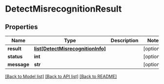 # DetectMisrecognitionResult

## Properties
Name | Type | Description | Notes
------------ | ------------- | ------------- | -------------
**result** | [**list[DetectMisrecognitionInfo]**](DetectMisrecognitionInfo.md) |  | [optional] 
**status** | **int** |  | [optional] 
**message** | **str** |  | [optional] 

[[Back to Model list]](../README.md#documentation-for-models) [[Back to API list]](../README.md#documentation-for-api-endpoints) [[Back to README]](../README.md)

